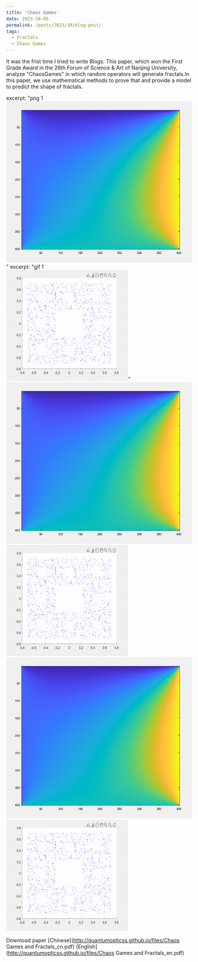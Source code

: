 ```yaml
---
title: 'Chaos Games'
date: 2023-10-05
permalink: /posts/2023/10/blog-post/
tags:
  - Fractals
  - Chaos Games
---
```


It was the frist time I tried to write Blogs. This paper, which won the First Grade Award in the 26th Forum of Science & Art of Nanjing University, analyze "ChaosGames" in which random operators will generate fractals.In this paper, we use mathematical methods to prove that and provide a model to predict the shape of fractals. 

excerpt: "png 1<br/><img src='/images/ChaosGames.PNG' alt = "CG*">"
excerpt: "gif 1<br/><img src='/images/ChaosGames.gif' alt = "CG">"
<img src='/images/ChaosGames.PNG' alt="ChaosGames">
<img src='/images/ChaosGames.GIF' alt="ChaosGames">
![des](../images/ChaosGames.PNG)
![des](../images/ChaosGames.GIF)

Download paper [Chinese](http://quantumopticss.github.io/files/Chaos Games and Fractals_cn.pdf) [English](http://quantumopticss.github.io/files/Chaos Games and Fractals_en.pdf) 